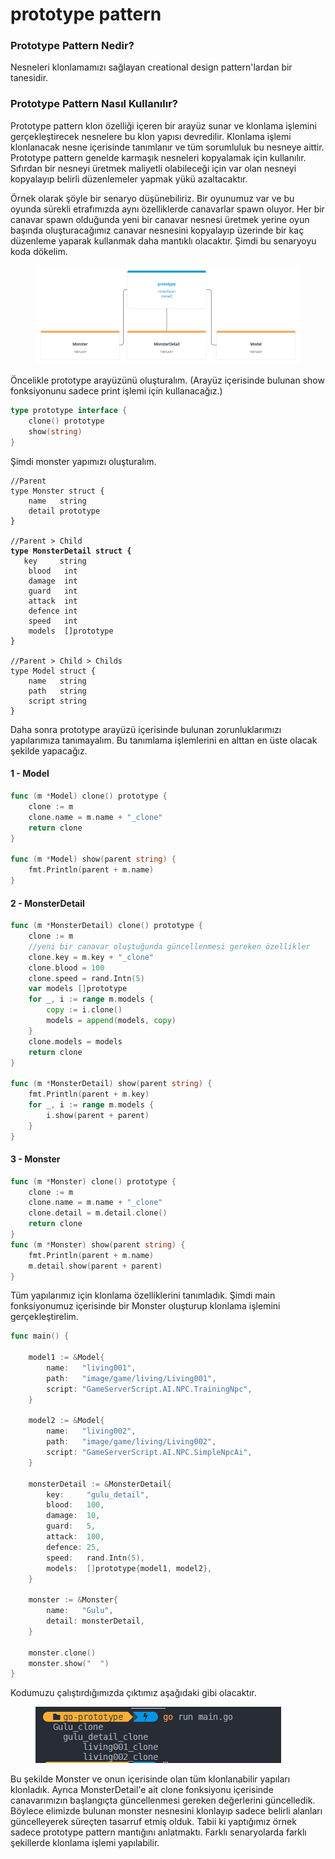 # prototype pattern

### Prototype Pattern Nedir?

Nesneleri klonlamamızı sağlayan creational design pattern'lardan bir tanesidir.&#x20;

### Prototype Pattern Nasıl Kullanılır?

Prototype pattern klon özelliği içeren bir arayüz sunar ve klonlama işlemini gerçekleştirecek nesnelere bu klon yapısı devredilir. Klonlama işlemi klonlanacak nesne içerisinde tanımlanır ve tüm sorumluluk bu nesneye aittir. Prototype pattern genelde karmaşık nesneleri kopyalamak için kullanılır. Sıfırdan bir nesneyi üretmek maliyetli olabileceği için var olan nesneyi kopyalayıp belirli düzenlemeler yapmak yükü azaltacaktır.&#x20;

Örnek olarak şöyle bir senaryo düşünebiliriz. Bir oyunumuz var ve bu oyunda sürekli etrafımızda aynı özelliklerde canavarlar spawn oluyor. Her bir canavar spawn olduğunda yeni bir canavar nesnesi üretmek yerine oyun başında oluşturacağımız canavar nesnesini kopyalayıp üzerinde bir kaç düzenleme yaparak kullanmak daha mantıklı olacaktır. Şimdi bu senaryoyu koda dökelim.

<figure><img src="../.gitbook/assets/prototype-schema.png" alt=""><figcaption></figcaption></figure>

Öncelikle prototype arayüzünü oluşturalım. (Arayüz içerisinde bulunan show fonksiyonunu sadece print işlemi için kullanacağız.)

```go
type prototype interface {
	clone() prototype
	show(string)
}
```

Şimdi monster yapımızı oluşturalım.&#x20;

<pre class="language-go"><code class="lang-go">//Parent
type Monster struct {
	name   string
	detail prototype
}

//Parent > Child
<strong>type MonsterDetail struct {
</strong>	key     string
	blood   int
	damage  int
	guard   int
	attack  int
	defence int
	speed   int
	models  []prototype
}

//Parent > Child > Childs
type Model struct {
	name   string
	path   string
	script string
}</code></pre>

Daha sonra prototype arayüzü içerisinde bulunan zorunluklarımızı yapılarımıza tanımayalım. Bu tanımlama işlemlerini en alttan en üste olacak şekilde yapacağız.&#x20;

#### 1 - Model

```go
func (m *Model) clone() prototype {
	clone := m
	clone.name = m.name + "_clone"
	return clone
}

func (m *Model) show(parent string) {
	fmt.Println(parent + m.name)
}
```

#### 2 - MonsterDetail

```go
func (m *MonsterDetail) clone() prototype {
	clone := m
	//yeni bir canavar oluştuğunda güncellenmesi gereken özellikler
	clone.key = m.key + "_clone"
	clone.blood = 100
	clone.speed = rand.Intn(5)
	var models []prototype
	for _, i := range m.models {
		copy := i.clone()
		models = append(models, copy)
	}
	clone.models = models
	return clone
}

func (m *MonsterDetail) show(parent string) {
	fmt.Println(parent + m.key)
	for _, i := range m.models {
		i.show(parent + parent)
	}
}
```

#### 3 - Monster

```go
func (m *Monster) clone() prototype {
	clone := m
	clone.name = m.name + "_clone"
	clone.detail = m.detail.clone()
	return clone
}
func (m *Monster) show(parent string) {
	fmt.Println(parent + m.name)
	m.detail.show(parent + parent)
}	
```

Tüm yapılarımız için klonlama özelliklerini tanımladık. Şimdi main fonksiyonumuz içerisinde bir Monster oluşturup klonlama işlemini gerçekleştirelim.&#x20;

```go
func main() {

	model1 := &Model{
		name:   "living001",
		path:   "image/game/living/Living001",
		script: "GameServerScript.AI.NPC.TrainingNpc",
	}

	model2 := &Model{
		name:   "living002",
		path:   "image/game/living/Living002",
		script: "GameServerScript.AI.NPC.SimpleNpcAi",
	}

	monsterDetail := &MonsterDetail{
		key:     "gulu_detail",
		blood:   100,
		damage:  10,
		guard:   5,
		attack:  100,
		defence: 25,
		speed:   rand.Intn(5),
		models:  []prototype{model1, model2},
	}

	monster := &Monster{
		name:   "Gulu",
		detail: monsterDetail,
	}

	monster.clone()
	monster.show("  ")
}
```

Kodumuzu çalıştırdığımızda çıktımız aşağıdaki gibi olacaktır.

<figure><img src="../.gitbook/assets/prototype-pattern-output.png" alt=""><figcaption></figcaption></figure>

Bu şekilde Monster ve onun içerisinde olan tüm klonlanabilir yapıları klonladık. Ayrıca MonsterDetail'e ait clone fonksiyonu içerisinde canavarımızın başlangıçta güncellenmesi gereken değerlerini güncelledik. Böylece elimizde bulunan monster nesnesini klonlayıp sadece belirli alanları güncelleyerek süreçten tasarruf etmiş olduk. Tabii ki yaptığımız örnek sadece prototype pattern mantığını anlatmaktı. Farklı senaryolarda farklı şekillerde klonlama işlemi yapılabilir. &#x20;
